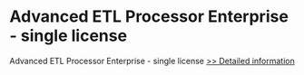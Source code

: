 # Advanced ETL Processor Enterprise - single license
Advanced ETL Processor Enterprise - single license
[>> Detailed information](https://secure.shareit.com/shareit/product.html?productid=300294206&affiliateid=200057808)